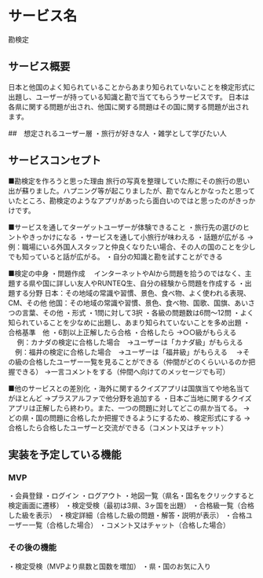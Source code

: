 # サービス名
勘検定

## サービス概要
日本と他国のよく知られていることからあまり知られていないことを検定形式に出題し、ユーザーが持っている知識と勘で当ててもらうサービスです。
日本は各県に関する問題が出され、他国に関する問題はその国に関する問題が出されます。

##　想定されるユーザー層
・旅行が好きな人
・雑学として学びたい人

## サービスコンセプト
■勘検定を作ろうと思った理由
旅行の写真を整理していた際にその旅行の思い出が蘇りました。ハプニング等が起こりましたが、勘でなんとかなったと思っていたところ、勘検定のようなアプリがあったら面白いのではと思ったのがきっかけです。

■サービスを通してターゲットユーザーが体験できること
・旅行先の選びのヒントやきっかけになる
・サービスを通して小旅行が味わえる
・話題が広がる
  →例：職場にいる外国人スタッフと仲良くなりたい場合、その人の国のことを少しでも知っていると話が広がる。
・自分の知識と勘を試すことができる

■検定の中身
・問題作成
　インターネットやAIから問題を拾うのではなく、主題する県や国に詳しい友人やRUNTEQ生、自分の経験から問題を作成する
・出題する分野
  日本：その地域の常識や習慣、景色、食べ物、よく使われる表現、CM、その他
  他国：その地域の常識や習慣、景色、食べ物、国歌、国旗、あいさつの言葉、その他
・形式
  ・1問に対して3択
  ・各級の問題数は6問〜12問
  ・よく知られていることを少なめに出題し、あまり知られていないことを多め出題
・合格基準　他
  ・6割以上正解したら合格
  ・合格したら
    →○○級がもらえる
   　 例：カナダの検定に合格した場合　→ユーザーは「カナダ級」がもらえる
    　例：福井の検定に合格した場合　→ユーザーは「福井級」がもらえる
  　→その級の合格したユーザー一覧を見ることができる（仲間がどのくらいいるのか把握できる）
    →一言コメントをする（仲間へ向けてのメッセージでも可）
  
  ■他のサービスとの差別化
  ・海外に関するクイズアプリは国旗当てや地名当てがほとんど
    →プラスアルファで他分野を追加する
  ・日本ご当地に関するクイズアプリは正解したら終わり。また、一つの問題に対してどこの県か当てる。
    →どの県・国の問題に合格したか把握できるようにするため、検定形式にする
    →合格したら合格したユーザーと交流ができる（コメント又はチャット）

## 実装を予定している機能
### MVP
・会員登録
・ログイン
・ログアウト
・地図一覧（県名・国名をクリックすると検定画面に遷移）
・検定受検（最初は3県、3ヶ国を出題）
・合格級一覧（合格した級を表示）
・検定詳細（合格した級の問題・解答・説明が表示）
・合格ユーザー一覧（合格した場合）
・コメント又はチャット（合格した場合）

### その後の機能
・検定受検（MVPより県数と国数を増加）
・県・国のお気に入り


